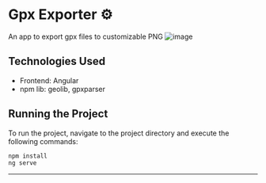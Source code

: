 # Gpx Exporter ⚙
An app to export gpx files to customizable PNG
![image](https://github.com/user-attachments/assets/783b7cd7-837f-48a2-8850-1c97030dd245)



## Technologies Used
* Frontend: Angular
* npm lib: geolib, gpxparser

## Running the Project
To run the project, navigate to the project directory and execute the following commands:
```bash
npm install
ng serve
```
****
